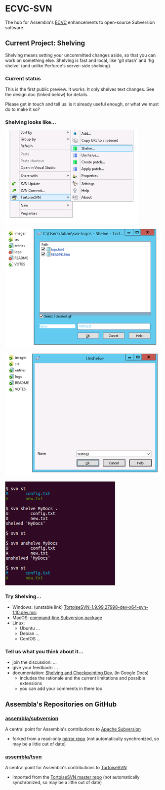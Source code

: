 # ECVC-SVN
The hub for Assembla's [ECVC](https://www.assembla.com/ecvc) enhancements to open-source Subversion software.

## Current Project: Shelving
Shelving means setting your uncommitted changes aside, so that you can work on something else. Shelving is fast and local, like 'git stash' and 'hg shelve' (and unlike Perforce's server-side shelving).

### Current status
This is the first public preview. It works. It only shelves text changes. See the design doc (linked below) for details.

Please get in touch and tell us: is it already useful enough, or what we must do to make it so?

### Shelving looks like...
![context menu](tsvn-1-cmenu-shelve.png)

![shelve dialog](tsvn-1-dlg-shelve.png)

![unshelve dialog](tsvn-1-dlg-unshelve.png)

![command line](shelve-demo-1.png)

### Try Shelving...
  * Windows: (unstable link)
    [TortoiseSVN-1.9.99.27998-dev-x64-svn-1.10.dev.msi](https://s3.amazonaws.com/assembla-binaries/TortoiseSVN/shelve/jobs/TSVN_shelve/18/TortoiseSVN-1.9.99.27998-dev-x64-svn-1.10.dev.msi)
  * MacOS: [command-line Subversion package](http://example.com/subversion-shelve.pkg)
  * Linux:
    * Ubuntu ...
    * Debian ...
    * CentOS ...
  
### Tell us what you think about it...
* join the discussion: ...
* give your feedback: ...
* documentation: [Shelving and Checkpointing Dev.](https://docs.google.com/document/d/1PVgw0BdPF7v67oxIK7B_Yjmr3p28ojabP5N1PfZTsHk) (in Google Docs)
  * includes the rationale and the current limitations and possible extensions
  * you can add your comments in there too

## Assembla's Repositories on GitHub

### [assembla/subversion](https://github.com/assembla/subversion)
A central point for Assembla's contributions to [Apache Subversion](http://subversion.apache.org)
  * forked from a read-only [mirror repo](https://github.com/apache/subversion)
    (not automatically synchronized, so may be a little out of date)

### [assembla/tsvn](https://github.com/assembla/tsvn)
A central point for Assembla's contributions to [TortoiseSVN](http://tortoisesvn.net)
  * imported from the [TortoiseSVN master repo](https://sourceforge.net/p/tortoisesvn/code/)
    (not automatically synchronized, so may be a little out of date)

